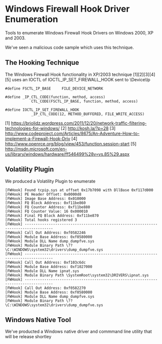 # Windows Firewall Hook Driver Enumeration
Tools to enumerate Windows Firewall Hook Drivers on Windows 2000, XP and 2003.

We've seen a malicious code sample which uses this technique.

## The Hooking Technique

The Windows Firewall Hook functionality in XP/2003 technique [1][2][3][4][5] uses an IOCTL of IOCTL_IP_SET_FIREWALL_HOOK sent to \Device\Ip

```
#define FSCTL_IP_BASE     FILE_DEVICE_NETWORK

#define _IP_CTL_CODE(function, method, access) 
            CTL_CODE(FSCTL_IP_BASE, function, method, access)

#define IOCTL_IP_SET_FIREWALL_HOOK  
            _IP_CTL_CODE(12, METHOD_BUFFERED, FILE_WRITE_ACCESS)
```

[1] https://briolidz.wordpress.com/2011/12/20/network-traffic-filtering-technologies-for-windows/
[2] http://kosh.la/?p=28
[3] http://www.codeproject.com/Articles/8675/An-Adventure-How-to-implement-a-Firewall-Hook-Driv
[4] http://www.openrce.org/blog/view/453/function.session-start
[5] http://msdn.microsoft.com/en-us/library/windows/hardware/ff546499%28v=vs.85%29.aspx


## Volatility Plugin
We produced a Volatility Plugin to enumerate

```
[FWHook] Found tcpip.sys at offset 0x17b7098 with DllBase 0xf117d000
[FWHook] PE Header Offset: 0x0000d8
[FWHook] Image Base Address: 0x010000
[FWHook] FQ Block Address: 0xf11be860
[FWHook] FQ Counter Address: 0xf11be880
[FWHook] FQ Counter Value: 16 0x000010
[FWHook] Final FQ Block Address: 0xf11be870
[FWHook] Total hooks registered 3
[FWHook] -----------------------------------------------------------------------------------
[FWHook] Call Out Address: 0xf0582246
[FWHook] Module Base Address: 0xf0580000
[FWHook] Module DLL Name dump_dumpfve.sys
[FWHook] Module Binary Path \??\C:\WINDOWS\system32\drivers\dump_dumpfve.sys
[FWHook] -----------------------------------------------------------------------------------
[FWHook] Call Out Address: 0xf103c6dc
[FWHook] Module Base Address: 0xf1027000
[FWHook] Module DLL Name ipnat.sys
[FWHook] Module Binary Path \SystemRoot\system32\DRIVERS\ipnat.sys
[FWHook] -----------------------------------------------------------------------------------
[FWHook] Call Out Address: 0xf0582270
[FWHook] Module Base Address: 0xf0580000
[FWHook] Module DLL Name dump_dumpfve.sys
[FWHook] Module Binary Path \??\C:\WINDOWS\system32\drivers\dump_dumpfve.sys
```

## Windows Native Tool
We've producted a Windows native driver and commmand line utility that will be release shortley